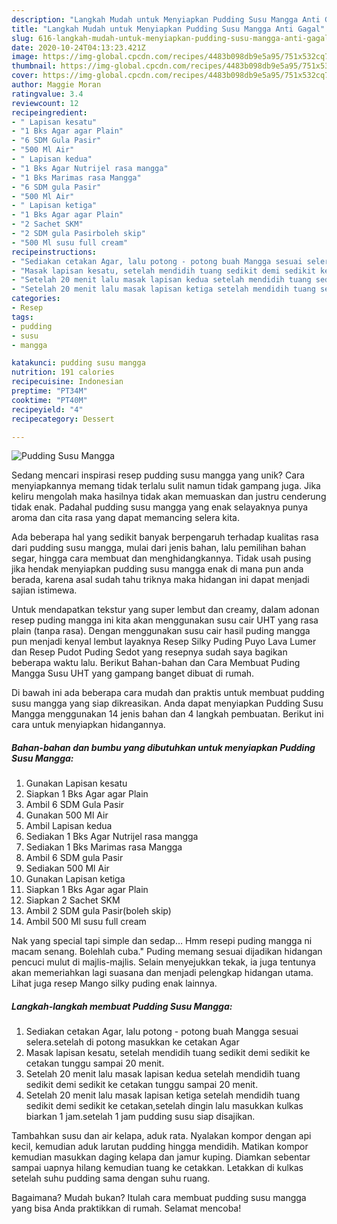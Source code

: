 ```yaml
---
description: "Langkah Mudah untuk Menyiapkan Pudding Susu Mangga Anti Gagal"
title: "Langkah Mudah untuk Menyiapkan Pudding Susu Mangga Anti Gagal"
slug: 616-langkah-mudah-untuk-menyiapkan-pudding-susu-mangga-anti-gagal
date: 2020-10-24T04:13:23.421Z
image: https://img-global.cpcdn.com/recipes/4483b098db9e5a95/751x532cq70/pudding-susu-mangga-foto-resep-utama.jpg
thumbnail: https://img-global.cpcdn.com/recipes/4483b098db9e5a95/751x532cq70/pudding-susu-mangga-foto-resep-utama.jpg
cover: https://img-global.cpcdn.com/recipes/4483b098db9e5a95/751x532cq70/pudding-susu-mangga-foto-resep-utama.jpg
author: Maggie Moran
ratingvalue: 3.4
reviewcount: 12
recipeingredient:
- " Lapisan kesatu"
- "1 Bks Agar agar Plain"
- "6 SDM Gula Pasir"
- "500 Ml Air"
- " Lapisan kedua"
- "1 Bks Agar Nutrijel rasa mangga"
- "1 Bks Marimas rasa Mangga"
- "6 SDM gula Pasir"
- "500 Ml Air"
- " Lapisan ketiga"
- "1 Bks Agar agar Plain"
- "2 Sachet SKM"
- "2 SDM gula Pasirboleh skip"
- "500 Ml susu full cream"
recipeinstructions:
- "Sediakan cetakan Agar, lalu potong - potong buah Mangga sesuai selera.setelah di potong masukkan ke cetakan Agar"
- "Masak lapisan kesatu, setelah mendidih tuang sedikit demi sedikit ke cetakan tunggu sampai 20 menit."
- "Setelah 20 menit lalu masak lapisan kedua setelah mendidih tuang sedikit demi sedikit ke cetakan tunggu sampai 20 menit."
- "Setelah 20 menit lalu masak lapisan ketiga setelah mendidih tuang sedikit demi sedikit ke cetakan,setelah dingin lalu masukkan kulkas biarkan 1 jam.setelah 1 jam pudding susu siap disajikan."
categories:
- Resep
tags:
- pudding
- susu
- mangga

katakunci: pudding susu mangga 
nutrition: 191 calories
recipecuisine: Indonesian
preptime: "PT34M"
cooktime: "PT40M"
recipeyield: "4"
recipecategory: Dessert

---
```



![Pudding Susu Mangga](https://img-global.cpcdn.com/recipes/4483b098db9e5a95/751x532cq70/pudding-susu-mangga-foto-resep-utama.jpg)

Sedang mencari inspirasi resep pudding susu mangga yang unik? Cara menyiapkannya memang tidak terlalu sulit namun tidak gampang juga. Jika keliru mengolah maka hasilnya tidak akan memuaskan dan justru cenderung tidak enak. Padahal pudding susu mangga yang enak selayaknya punya aroma dan cita rasa yang dapat memancing selera kita.

Ada beberapa hal yang sedikit banyak berpengaruh terhadap kualitas rasa dari pudding susu mangga, mulai dari jenis bahan, lalu pemilihan bahan segar, hingga cara membuat dan menghidangkannya. Tidak usah pusing jika hendak menyiapkan pudding susu mangga enak di mana pun anda berada, karena asal sudah tahu triknya maka hidangan ini dapat menjadi sajian istimewa.

Untuk mendapatkan tekstur yang super lembut dan creamy, dalam adonan resep puding mangga ini kita akan menggunakan susu cair UHT yang rasa plain (tanpa rasa). Dengan menggunakan susu cair hasil puding mangga pun menjadi kenyal lembut layaknya Resep Silky Puding Puyo Lava Lumer dan Resep Pudot Puding Sedot yang resepnya sudah saya bagikan beberapa waktu lalu. Berikut Bahan-bahan dan Cara Membuat Puding Mangga Susu UHT yang gampang banget dibuat di rumah.


Di bawah ini ada beberapa cara mudah dan praktis untuk membuat pudding susu mangga yang siap dikreasikan. Anda dapat menyiapkan Pudding Susu Mangga menggunakan 14 jenis bahan dan 4 langkah pembuatan. Berikut ini cara untuk menyiapkan hidangannya.

<!--inarticleads1-->

##### Bahan-bahan dan bumbu yang dibutuhkan untuk menyiapkan Pudding Susu Mangga:

1. Gunakan  Lapisan kesatu
1. Siapkan 1 Bks Agar agar Plain
1. Ambil 6 SDM Gula Pasir
1. Gunakan 500 Ml Air
1. Ambil  Lapisan kedua
1. Sediakan 1 Bks Agar Nutrijel rasa mangga
1. Sediakan 1 Bks Marimas rasa Mangga
1. Ambil 6 SDM gula Pasir
1. Sediakan 500 Ml Air
1. Gunakan  Lapisan ketiga
1. Siapkan 1 Bks Agar agar Plain
1. Siapkan 2 Sachet SKM
1. Ambil 2 SDM gula Pasir(boleh skip)
1. Ambil 500 Ml susu full cream


Nak yang special tapi simple dan sedap… Hmm resepi puding mangga ni macam senang. Bolehlah cuba.&#34; Puding memang sesuai dijadikan hidangan pencuci mulut di majlis-majlis. Selain menyejukkan tekak, ia juga tentunya akan memeriahkan lagi suasana dan menjadi pelengkap hidangan utama. Lihat juga resep Mango silky puding enak lainnya. 

<!--inarticleads2-->

##### Langkah-langkah membuat Pudding Susu Mangga:

1. Sediakan cetakan Agar, lalu potong - potong buah Mangga sesuai selera.setelah di potong masukkan ke cetakan Agar
1. Masak lapisan kesatu, setelah mendidih tuang sedikit demi sedikit ke cetakan tunggu sampai 20 menit.
1. Setelah 20 menit lalu masak lapisan kedua setelah mendidih tuang sedikit demi sedikit ke cetakan tunggu sampai 20 menit.
1. Setelah 20 menit lalu masak lapisan ketiga setelah mendidih tuang sedikit demi sedikit ke cetakan,setelah dingin lalu masukkan kulkas biarkan 1 jam.setelah 1 jam pudding susu siap disajikan.


Tambahkan susu dan air kelapa, aduk rata. Nyalakan kompor dengan api kecil, kemudian aduk larutan pudding hingga mendidih. Matikan kompor kemudian masukkan daging kelapa dan jamur kuping. Diamkan sebentar sampai uapnya hilang kemudian tuang ke cetakkan. Letakkan di kulkas setelah suhu pudding sama dengan suhu ruang. 

Bagaimana? Mudah bukan? Itulah cara membuat pudding susu mangga yang bisa Anda praktikkan di rumah. Selamat mencoba!
